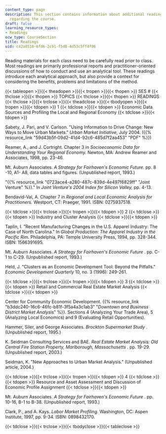 ```yaml
---
content_type: page
description: This section contains information about additional reading materials
  regarding the course.
draft: false
learning_resource_types:
- Readings
ocw_type: CourseSection
title: Readings
uid: c42a8518-6fd6-2c91-f5d8-4d53c5ff4f06
---
```

Reading materials for each class need to be carefully read prior to class. Most readings are primarily professional reports and practitioner-oriented discussions of how to conduct and use an analytical tool. These readings introduce each analytical approach, but also provide a context for considering the benefits, problems and limitations of the method.

{{< tableopen >}}{{< theadopen >}}{{< tropen >}}{{< thopen >}}
SES #
{{< thclose >}}{{< thopen >}}
TOPICS
{{< thclose >}}{{< thopen >}}
READINGS
{{< thclose >}}{{< trclose >}}{{< theadclose >}}{{< tbodyopen >}}{{< tropen >}}{{< tdopen >}}
1
{{< tdclose >}}{{< tdopen >}}
Economic Data Sources and Profiling the Local and Regional Economy
{{< tdclose >}}{{< tdopen >}}

Sabety, J. Pari, and V. Carlson. "Using Information to Drive Change: New Ways to Move Urban Markets." *Urban Market Initiative*, July 2004. ({{% resource_link "59d43b5f-09d2-41d4-92c6-485d7f2aa453" "PDF" %}})

Reamer, A., and J. Cortright. Chapter 3 in *Socioeconomic Data for Understanding Your Regional Economy.* Newton, MA: Andrew Reamer and Associates, 1998, pp. 23-46.

Mt. Auburn Associates. *A Strategy for Fairhaven's Economic Future.* pp. 8 -10, A1- A8, data tables and figures. (Unpublished report, 1993.)

"{{% resource_link "0723ace4-a280-487c-839d-4e497f6829ff" "Joint Venture" %}}." In *Joint Venture's 2004 Index for Silicon Valley,* pp. 4-13.

Bendavid-Val, A. Chapter 7 in *Regional and Local Economic Analysis for Practitioners.* Westport, CT: Praeger, 1991. ISBN: 0275937518.

{{< tdclose >}}{{< trclose >}}{{< tropen >}}{{< tdopen >}}
2
{{< tdclose >}}{{< tdopen >}}
Industry and Cluster Analysis
{{< tdclose >}}{{< tdopen >}}

Taplin, I. "Recent Manufacturing Changes in the U.S. Apparel Industry: The Case of North Carolina." In *Global Production: The Apparel Industry in the Pacific Rim.* Philadelphia, PA: Temple University Press, 1994, pp. 328-344. ISBN: 1566391695.

Mt. Auburn Associates. *A Strategy for Fairhaven's Economic Future* . pp. C-1 to C-29. (Unpublished report, 1993.)

Held, J. "Clusters as an Economic Development Tool: Beyond the Pitfalls." *Economic Development Quarterly* 10, no. 3 (1996): 249-261.

{{< tdclose >}}{{< trclose >}}{{< tropen >}}{{< tdopen >}}
3
{{< tdclose >}}{{< tdopen >}}
Retail and Commercial Real Estate Market Analysis
{{< tdclose >}}{{< tdopen >}}

Center for Community Economic Development. {{% resource_link "b3ddc240-16c6-46fc-b81f-3f5a4a3c1ab3" "*Downtown and Business District Market Analysis*" %}}. Sections 4 (Analyzing Your Trade Area), 5 (Analyzing Local Economics) and 9 (Evaluating Retail Opportunities).

Hammer, Siler, and George Associates. *Brockton Supermarket Study* . (Unpublished report, 1995.)

K. Seidman Consulting Services and BAE. *Real Estate Market Analysis: Old Central Fire Station Property, Marlborough, Massachusetts* . pp. 19-29. (Unpublished report, 2003.)

Seidman, K. "New Approaches to Urban Market Analysis." (Unpublished article, 2004.)

{{< tdclose >}}{{< trclose >}}{{< tropen >}}{{< tdopen >}}
4
{{< tdclose >}}{{< tdopen >}}
Resource and Asset Assessment and Discussion of Economic Profile Assignment
{{< tdclose >}}{{< tdopen >}}

Mt. Auburn Associates. *A Strategy for Fairhaven's Economic Future* . pp. 10-16, B-1 to B-38. (Unpublished report, 1993.)

Clark, P., and A. Kays. *Labor Market Profiling.* Washington, DC: Aspen Institute, 1997, pp. 9-34. ISBN: 0898432170.

{{< tdclose >}}{{< trclose >}}{{< tbodyclose >}}{{< tableclose >}}